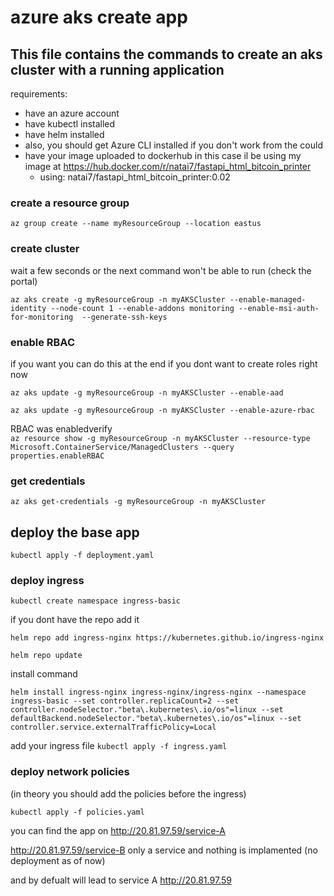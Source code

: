 
# azure aks create app

## This file contains the commands to create an aks cluster with a running application 
requirements:

- have an azure account 
- have kubectl installed 
- have helm installed
- also, you should get Azure CLI installed if you don't work from the could 
- have your image uploaded to dockerhub in this case il be using my image at https://hub.docker.com/r/natai7/fastapi_html_bitcoin_printer 
    * using: natai7/fastapi_html_bitcoin_printer:0.02

### create a resource group

`az group create --name myResourceGroup --location eastus`

### create cluster 
wait a few seconds or the next command won't be able to run (check the portal)

`az aks create -g myResourceGroup -n myAKSCluster --enable-managed-identity --node-count 1 --enable-addons monitoring --enable-msi-auth-for-monitoring  --generate-ssh-keys`

### enable RBAC 
if you want you can do this at the end if you dont want to create roles right now

`az aks update -g myResourceGroup -n myAKSCluster --enable-aad `

`az aks update -g myResourceGroup -n myAKSCluster --enable-azure-rbac`

RBAC was enabledverify  
`az resource show -g myResourceGroup -n myAKSCluster --resource-type Microsoft.ContainerService/ManagedClusters --query properties.enableRBAC`

### get credentials

`az aks get-credentials -g myResourceGroup -n myAKSCluster`

## deploy the base app
`kubectl apply -f deployment.yaml`

### deploy ingress
`kubectl create namespace ingress-basic`

if you dont have the repo add it 

`helm repo add ingress-nginx https://kubernetes.github.io/ingress-nginx`

`helm repo update`

install command 

`helm install ingress-nginx ingress-nginx/ingress-nginx --namespace ingress-basic --set controller.replicaCount=2 --set controller.nodeSelector."beta\.kubernetes\.io/os"=linux --set defaultBackend.nodeSelector."beta\.kubernetes\.io/os"=linux --set controller.service.externalTrafficPolicy=Local`

add your ingress file 
`kubectl apply -f ingress.yaml`

### deploy network policies 
(in theory you should add the policies before the ingress)

`kubectl apply -f policies.yaml`

you can find the app on
http://20.81.97.59/service-A

http://20.81.97.59/service-B only a service and nothing is implamented (no deployment as of now)

and by defualt will lead to service A
http://20.81.97.59
